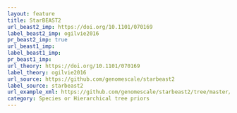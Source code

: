 ```yaml
---
layout: feature
title: StarBEAST2
url_beast2_imp: https://doi.org/10.1101/070169
label_beast2_imp: ogilvie2016
pr_beast2_imp: true
url_beast1_imp: 
label_beast1_imp: 
pr_beast1_imp: 
url_theory: https://doi.org/10.1101/070169
label_theory: ogilvie2016
url_source: https://github.com/genomescale/starbeast2
label_source: starbeast2
url_example_xml: https://github.com/genomescale/starbeast2/tree/master/tutorial
category: Species or Hierarchical tree priors
---
```

